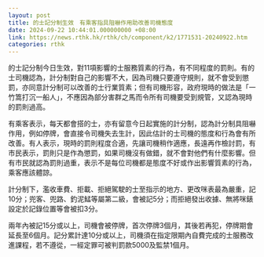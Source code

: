 ```yaml
---
layout: post
title: 的士記分制生效　有乘客指具阻嚇作用助改善司機態度
date: 2024-09-22 10:44:01.000000000 +08:00
link: https://news.rthk.hk/rthk/ch/component/k2/1771531-20240922.htm
categories: rthk
---
```


的士記分制今日生效，對11項影響的士服務質素的行為，有不同程度的罰則。有的士司機認為，計分制對自己的影響不大，因為司機只要遵守規則，就不會受到懲罰，亦同意計分制可以改善的士行業質素；但有司機形容，政府現時的做法是「一竹篙打沉一船人」，不應因為部分害群之馬而令所有司機要受到規管，又認為現時的罰則過高。

有乘客表示，每天都會搭的士，亦有留意今日起實施的計分制，認為計分制具阻嚇作用，例如停牌，會直接令司機失去生計，因此估計的士司機的態度和行為會有所改善。有人表示，現時的罰則程度合適，先讓司機稍作適應，長遠再作檢討罰，有市民表示，罰則只是作為懲罰，如果司機沒有做錯，就不會對他們有什麼影響。但有市民就認為罰則過重，表示不是每位司機都是態度不好或作出影響質素的行為，乘客應該體諒。

計分制下，濫收車費、拒載、拒絕駕駛的士至指示的地方、更改咪表最為嚴重，記10分；兜客、兜路、釣泥鯭等屬第二級，會被記5分；而拒絕發出收據、無將咪錶設定於記錄位置等會被扣3分。

兩年內被記15分或以上，司機會被停牌，首次停牌3個月，其後若再犯，停牌期會延長至6個月。記分累計達10分或以上，司機須在指定限期內自費完成的士服務改進課程，若不遵從，一經定罪可被判罰款5000及監禁1個月。
